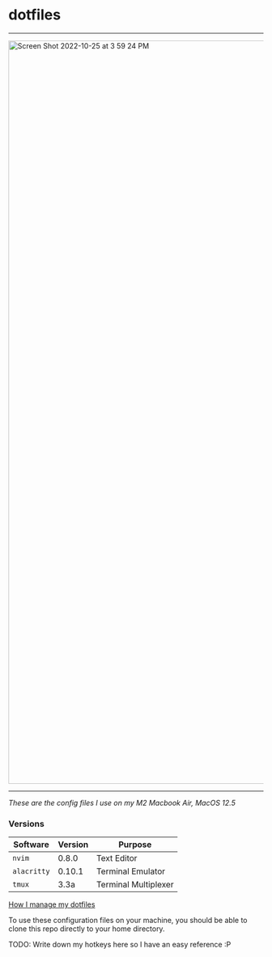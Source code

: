 # dotfiles
---
<img width="1470" alt="Screen Shot 2022-10-25 at 3 59 24 PM" src="https://user-images.githubusercontent.com/23156861/197870118-be626e91-b25e-40ab-8c6d-251d2a566db6.png">

---

*These are the config files I use on my M2 Macbook Air, MacOS 12.5*

### Versions  

| Software  | Version | Purpose |
| --- | --- | --- |
| `nvim`  | 0.8.0  | Text Editor |
| `alacritty` | 0.10.1 | Terminal Emulator |
|`tmux`|3.3a|Terminal Multiplexer|

[How I manage my dotfiles](https://drewdevault.com/2019/12/30/dotfiles.html)

To use these configuration files on your machine, you should be able to clone this repo directly to your home directory.

TODO: Write down my hotkeys here so I have an easy reference :P
